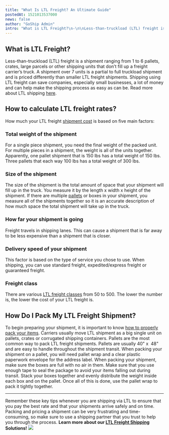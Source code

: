 ```yaml
---
title: "What Is LTL Freight? An Ultimate Guide"
postedAt: 1521013537000
news: false
author: "GoShip Admin"
intro: "What is LTL Freight?\n-\n\nLess-than-truckload (LTL) freight is a shipment ranging from 1 to 6 pallets, crates, large parcels or other shipping units that don’t fill up a freight carrier’s truck. A shipment over 7 units is a partial to full truckload shipment and is priced differently than smaller LTL freight shipments. Shipping using LTL freight can save companies, especially small businesses, a lot of money and can help make the shipping process as easy as can be. Read more about LTL shipping here. \n\nHow to "
---
```

What is LTL Freight?
--------------------

Less-than-truckload (LTL) freight is a shipment ranging from 1 to 6 pallets, crates, large parcels or other shipping units that don’t fill up a freight carrier’s truck. A shipment over 7 units is a partial to full truckload shipment and is priced differently than smaller LTL freight shipments. Shipping using LTL freight can save companies, especially small businesses, a lot of money and can help make the shipping process as easy as can be. Read more about LTL shipping [here](https://www.goship.com/blog/what-is-ltl-shipping/).

How to calculate LTL freight rates?
-----------------------------------

How much your LTL freight [shipment cost](https://www.supplychaindive.com/news/ltl-freight-rate-outlook-what-to-expect-in-less-than-truckload-shipping-ra/543460/) is based on five main factors:

### Total weight of the shipment

For a single piece shipment, you need the final weight of the packed unit. For multiple pieces in a shipment, the weight is all of the units together. Apparently, one pallet shipment that is 150 lbs has a total weight of 150 lbs. Three pallets that each way 100 lbs has a total weight of 300 lbs.

### Size of the shipment

The size of the shipment is the total amount of space that your shipment will fill up in the truck. You measure it by the length x width x height of the shipment. If there are multiple [pallets](https://www.goship.com/blog/palletizing-ltl-freight-everything-you-need-to-know/) or boxes in your shipment, you measure all of the shipments together so it is an accurate description of how much space the total shipment will take up in the truck.

### How far your shipment is going

Freight travels in shipping lanes. This can cause a shipment that is far away to be less expensive than a shipment that is closer.

### Delivery speed of your shipment

This factor is based on the type of service you chose to use. When shipping, you can use standard freight, expedited/express freight or guaranteed freight.

### Freight class

There are various [LTL freight classes](https://www.goship.com/blog/blog-everything-you-need-to-know-about-ltl-freight-class/) from 50 to 500. The lower the number is, the lower the cost of your LTL freight is.

How Do I Pack My LTL Freight Shipment?
--------------------------------------

To begin preparing your shipment, it is important to know [how to properly pack your items](https://www.goship.com/blog/what-are-the-types-of-ltl-freight-packaging/). Carriers usually move LTL shipment as a big single unit on pallets, crates or corrugated shipping containers. Pallets are the most common way to pack LTL freight shipments. Pallets are usually 40" x  48" and are easy to handle throughout the shipment transit. When packing your shipment on a pallet, you will need pallet wrap and a clear plastic paperwork envelope for the address label. When packing your shipment, make sure the boxes are full with no air in them. Make sure that you use enough tape to seal the package to avoid your items falling out during transit. Stack your boxes together and evenly distribute the weight inside each box and on the pallet. Once all of this is done, use the pallet wrap to pack it tightly together.

* * *

Remember these key tips whenever you are shipping via LTL to ensure that you pay the best rate and that your shipments arrive safely and on time. Packing and pricing a shipment can be very frustrating and time-consuming, so make sure to use a shipping partner that you trust to help you through the process. **Learn more about our [LTL Freight Shipping](https://www.goship.com/shipping-services/ltl-freight-shipping/) Solutions!** [![](https://www.goship.com/wp-content/uploads/2021/02/1ace89b4-fe28-40ff-a2a7-4cddc60fc9ec.png)](https://www.goship.com/)
